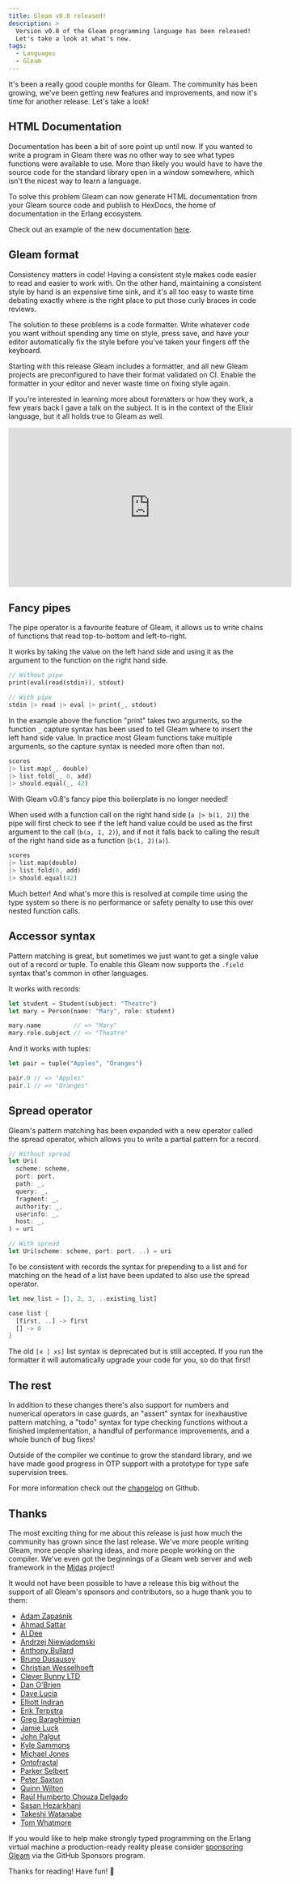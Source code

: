 ```yaml
---
title: Gleam v0.8 released!
description: >
  Version v0.8 of the Gleam programming language has been released!
  Let's take a look at what's new.
tags:
  - Languages
  - Gleam
---
```


It's been a really good couple months for Gleam. The community has been
growing, we've been getting new features and improvements, and now it's time
for another release. Let's take a look!


## HTML Documentation

Documentation has been a bit of sore point up until now. If you wanted to
write a program in Gleam there was no other way to see what types functions
were available to use. More than likely you would have to have the source code
for the standard library open in a window somewhere, which isn't the
nicest way to learn a language.

To solve this problem Gleam can now generate HTML documentation from your Gleam
source code and publish to HexDocs, the home of documentation in the Erlang
ecosystem.

Check out an example of the new documentation [here][list-docs].

[list-docs]: https://hexdocs.pm/gleam_stdlib/gleam/list/


## Gleam format

Consistency matters in code! Having a consistent style makes code easier to
read and easier to work with. On the other hand, maintaining a consistent
style by hand is an expensive time sink, and it's all too easy to waste time
debating exactly where is the right place to put those curly braces in code
reviews.

The solution to these problems is a code formatter. Write whatever code you
want without spending any time on style, press save, and have your editor
automatically fix the style before you've taken your fingers off the keyboard.

Starting with this release Gleam includes a formatter, and all new Gleam
projects are preconfigured to have their format validated on CI. Enable the
formatter in your editor and never waste time on fixing style again.

If you're interested in learning more about formatters or how they work, a
few years back I gave a talk on the subject. It is in the context of the
Elixir language, but it all holds true to Gleam as well.

<iframe width="560" height="315"
src="https://www.youtube-nocookie.com/embed/g4HXeP_CZbc" frameborder="0"
allow="accelerometer; autoplay; encrypted-media; gyroscope;
picture-in-picture" allowfullscreen></iframe>


## Fancy pipes

The pipe operator is a favourite feature of Gleam, it allows us to write
chains of functions that read top-to-bottom and left-to-right.

It works by taking the value on the left hand side and using it as the
argument to the function on the right hand side.

```rust
// Without pipe
print(eval(read(stdin)), stdout)

// With pipe
stdin |> read |> eval |> print(_, stdout)
```

In the example above the function "print" takes two arguments, so the function
`_` capture syntax has been used to tell Gleam where to insert the left hand
side value. In practice most Gleam functions take multiple arguments, so the
capture syntax is needed more often than not.

```rust
scores
|> list.map(_, double)
|> list.fold(_, 0, add)
|> should.equal(_, 42)
```

With Gleam v0.8's fancy pipe this boilerplate is no longer needed!

When used with a function call on the right hand side (`a |> b(1, 2)`) the
pipe will first check to see if the left hand value could be used as the first
argument to the call (`b(a, 1, 2)`), and if not it falls back to calling the
result of the right hand side as a function (`b(1, 2)(a)`).

```rust
scores
|> list.map(double)
|> list.fold(0, add)
|> should.equal(42)
```

Much better! And what's more this is resolved at compile time using the type
system so there is no performance or safety penalty to use this over nested
function calls.


## Accessor syntax

Pattern matching is great, but sometimes we just want to get a single value
out of a record or tuple. To enable this Gleam now supports the `.field` syntax
that's common in other languages.

It works with records:

```rust
let student = Student(subject: "Theatre")
let mary = Person(name: "Mary", role: student)

mary.name         // => "Mary"
mary.role.subject // => "Theatre"
```

And it works with tuples:

```rust
let pair = tuple("Apples", "Oranges")

pair.0 // => "Apples"
pair.1 // => "Oranges"
```


## Spread operator

Gleam's pattern matching has been expanded with a new operator called the
spread operator, which allows you to write a partial pattern for a record.

```rust
// Without spread
let Uri(
  scheme: scheme,
  port: port,
  path: _,
  query: _,
  fragment: _,
  authority: _,
  userinfo: _,
  host: _,
) = uri

// With spread
let Uri(scheme: scheme, port: port, ..) = uri
```

To be consistent with records the syntax for prepending to a list and for
matching on the head of a list have been updated to also use the spread
operator.

```rust
let new_list = [1, 2, 3, ..existing_list]

case list {
  [first, ..] -> first
  [] -> 0
}
```

The old `[x | xs]` list syntax is deprecated but is still accepted. If you run
the formatter it will automatically upgrade your code for you, so do that
first!


## The rest

In addition to these changes there's also support for numbers and numerical
operators in case guards, an "assert" syntax for inexhaustive pattern matching,
a "todo" syntax for type checking functions without a finished implementation,
a handful of performance improvements, and a whole bunch of bug fixes!

Outside of the compiler we continue to grow the standard library, and we have
made good progress in OTP support with a prototype for type safe supervision
trees.

For more information check out the
[changelog](https://github.com/gleam-lang/gleam/blob/master/CHANGELOG.md) on
Github.


## Thanks

The most exciting thing for me about this release is just how much the
community has grown since the last release. We've more people writing Gleam,
more people sharing ideas, and more people working on the compiler. We've even
got the beginnings of a Gleam web server and web framework in the
[Midas][midas] project!

[midas]: https://github.com/midas-framework/midas

It would not have been possible to have a release this big without the support
of all Gleam's sponsors and contributors, so a huge thank you to them:

- [Adam Zapaśnik](https://github.com/DiodonHystrix)
- [Ahmad Sattar](https://github.com/thehabbos007)
- [Al Dee](https://github.com/scripttease)
- [Andrzej Niewiadomski](https://github.com/theAnnie)
- [Anthony Bullard](https://github.com/gamebox)
- [Bruno Dusausoy](https://github.com/bdusauso)
- [Christian Wesselhoeft](https://github.com/xtian)
- [Clever Bunny LTD](https://github.com/cleverbunny)
- [Dan O'Brien](https://github.com/InTheCloudDan)
- [Dave Lucia](https://github.com/davydog187)
- [Elliott Indiran](https://github.com/eindiran)
- [Erik Terpstra](https://github.com/eterps)
- [Greg Baraghimian](https://github.com/itsgreggreg)
- [Jamie Luck](https://github.com/delucks)
- [John Palgut](https://github.com/Jwsonic)
- [Kyle Sammons](https://github.com/kyle-sammons)
- [Michael Jones](https://github.com/michaeljones)
- [Ontofractal](https://github.com/ontofractal)
- [Parker Selbert](https://github.com/sorentwo)
- [Peter Saxton](https://github.com/CrowdHailer)
- [Quinn Wilton](https://github.com/QuinnWilton)
- [Raúl Humberto Chouza Delgado](https://github.com/chouzar)
- [Sasan Hezarkhani](https://github.com/gootik)
- [Takeshi Watanabe](https://github.com/take-cheese)
- [Tom Whatmore](https://github.com/tomwhatmore)

If you would like to help make strongly typed programming on the Erlang
virtual machine a production-ready reality please consider [sponsoring
Gleam][sponsor] via the GitHub Sponsors program.

Thanks for reading! Have fun! 💜

[sponsor]: https://github.com/sponsors/lpil
